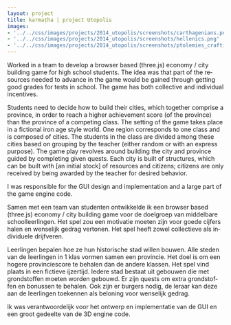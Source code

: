 ```yaml
---
layout: project
title: karmaṭha | project Utopolis
images: 
- '../../css/images/projects/2014_utopolis/screenshots/carthagenians.png'
- '../../css/images/projects/2014_utopolis/screenshots/hellenics.png'
- '../../css/images/projects/2014_utopolis/screenshots/ptolemies_crafting.png'
---
```


<section class="content-block" id="">
    <div class="multi-lang-block">
        <div lang="en">
            <p>
                Worked in a team to develop a browser based (three.js) economy / city building game for high school students. The idea was that part of the resources needed to advance in the game would be gained through getting good grades for tests in school. The game has both collective and individual incentives.
            </p>
            <p>
                Students need to decide how to build their cities, which together comprise a province, in order to reach a higher achievement score (of the province) than the province of a competing class. The setting of the game takes place in a fictional iron age style world. One region corresponds to one class and is composed of cities. The students in the class are divided among these cities based on grouping by the teacher (either random or with an express purpose). The game play revolves around building the city and province guided by completing given quests. Each city is built of structures, which can be built with [an initial stock] of resources and citizens; citizens are only received by being awarded by the teacher for desired behavior.
            </p>
            <p>
                I was responsible for the GUI design and implementation and a large part of the game engine code.
            </p>
        </div>
        <div lang="nl">
            <p>
                Samen met een team van studenten ontwikkelde ik een browser based (three.js) economy / city building game voor de doelgroep van middelbare schoolleerlingen. Het spel zou een motivatie moeten zijn voor goede cijfers halen en wenselijk gedrag vertonen. Het spel heeft zowel collectieve als individuele drijfveren.
            </p>
            <p>
                Leerlingen bepalen hoe ze hun historische stad willen bouwen. Alle steden van de leerlingen in 1 klas vormen samen een provincie. Het doel is om een hogere provinciescore te behalen dan de andere klassen. Het spel vind plaats in een fictieve ijzertijd. Iedere stad bestaat uit gebouwen die met grondstoffen moeten worden gebouwd. Er zijn quests om extra grondstoffen en bonussen te behalen. Ook zijn er burgers nodig, de leraar kan deze aan de leerlingen toekennen als beloning voor wenselijk gedrag.
            </p>
            <p>
                Ik was verantwoordelijk voor het ontwerp en implementatie van de GUI en een groot gedeelte van de 3D engine code.
            </p>
        </div>
      </div>
</section>

